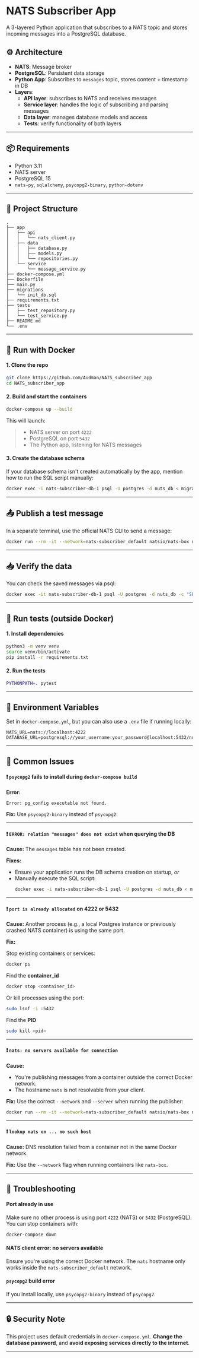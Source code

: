 # NATS Subscriber App

A 3-layered Python application that subscribes to a NATS topic and stores incoming messages into a PostgreSQL database.

## ⚙️ Architecture

- **NATS**: Message broker
- **PostgreSQL**: Persistent data storage
- **Python App**: Subscribes to `messages` topic, stores content + timestamp in DB
- **Layers**:
  - **API layer**: subscribes to NATS and receives messages
  - **Service layer**: handles the logic of subscribing and parsing messages
  - **Data layer**: manages database models and access
  - **Tests**: verify functionality of both layers

---

## 📦 Requirements

- Python 3.11
- NATS server
- PostgreSQL 15
- `nats-py`, `sqlalchemy`, `psycopg2-binary`, `python-dotenv`

---

## 📁 Project Structure

```
.
├── app
│   ├── api
│   │   └── nats_client.py
│   ├── data
│   │   ├── database.py
│   │   ├── models.py
│   │   └── repositories.py
│   └── service
│       └── message_service.py
├── docker-compose.yml
├── Dockerfile
├── main.py
├── migrations
│   └── init_db.sql
├── requirements.txt
├── tests
│   ├── test_repository.py
│   └── test_service.py
├── README.md
└── .env
```

---

## 🐋 Run with Docker

#### 1. Clone the repo

```bash
git clone https://github.com/Audman/NATS_subscriber_app
cd NATS_subscriber_app
```

#### 2. Build and start the containers

```bash
docker-compose up --build
```
This will launch:
> - NATS server on port `4222`
> - PostgreSQL on port `5432`
> - The Python app, listening for NATS messages

#### 3. Create the database schema

If your database schema isn't created automatically by the app, mention how to run the SQL script manually:
```bash
docker exec -i nats-subscriber-db-1 psql -U postgres -d nuts_db < migrations/init_db.sql
```



---

## 📤 Publish a test message

In a separate terminal, use the official NATS CLI to send a message:

```bash
docker run --rm -it --network=nats-subscriber_default natsio/nats-box nats pub messages "Test message" --server nats://nats:4222
```

---

## 📥 Verify the data

You can check the saved messages via psql:

```bash
docker exec -it nats-subscriber-db-1 psql -U postgres -d nuts_db -c "SELECT * FROM messages;"
```

---

## 🧪 Run tests (outside Docker)

#### 1. Install dependencies

```bash
python3 -m venv venv
source venv/bin/activate
pip install -r requirements.txt
```

#### 2. Run the tests

```bash
PYTHONPATH=. pytest
```

---

## 🧩 Environment Variables

Set in `docker-compose.yml`, but you can also use a `.env` file if running locally:

```
NATS_URL=nats://localhost:4222
DATABASE_URL=postgresql://your_username:your_password@localhost:5432/nuts_db
```

---

## 🔧 Common Issues

#### ❗ `psycopg2` fails to install during `docker-compose build`
**Error:**
```
Error: pg_config executable not found.
```

**Fix:**
Use `psycopg2-binary` instead of `psycopg2`:

---

#### ❗ `ERROR: relation "messages" does not exist` when querying the DB

**Cause:**
The `messages` table has not been created.

**Fixes:**
- Ensure your application runs the DB schema creation on startup, *or*
- Manually execute the SQL script:
  ```bash
  docker exec -i nats-subscriber-db-1 psql -U postgres -d nuts_db < migrations/init_db.sql
  ```

---

#### ❗ `port is already allocated` on 4222 or 5432

**Cause:**
Another process (e.g., a local Postgres instance or previously crashed NATS container) is using the same port.

**Fix:**

Stop existing containers or services:
```bash
docker ps
```

Find the **container_id**

```bash
docker stop <container_id>
```

Or kill processes using the port:

```bash
sudo lsof -i :5432
```

Find the **PID**

```bash
sudo kill <pid>
```

---

#### ❗ `nats: no servers available for connection`

**Cause:**
- You're publishing messages from a container outside the correct Docker network.
- The hostname `nats` is not resolvable from your client.

**Fix:**
Use the correct `--network` and `--server` when running the publisher:

```bash
docker run --rm -it --network=nats-subscriber_default natsio/nats-box nats pub messages "Test" --server nats://nats:4222
```

---

#### ❗ `lookup nats on ... no such host`

**Cause:**
DNS resolution failed from a container not in the same Docker network.

**Fix:**
Use the `--network` flag when running containers like `nats-box`.

---

## 🐛 Troubleshooting

#### Port already in use
Make sure no other process is using port `4222` (NATS) or `5432` (PostgreSQL).
You can stop containers with:
```bash
docker-compose down
```

#### NATS client error: no servers available
Ensure you're using the correct Docker network.
The `nats` hostname only works inside the `nats-subscriber_default` network.

#### `psycopg2` build error
If you install locally, use `psycopg2-binary` instead of `psycopg2`.

---

## 🔒 Security Note

This project uses default credentials in `docker-compose.yml`.
**Change the database password**, and **avoid exposing services directly to the internet**.

---
